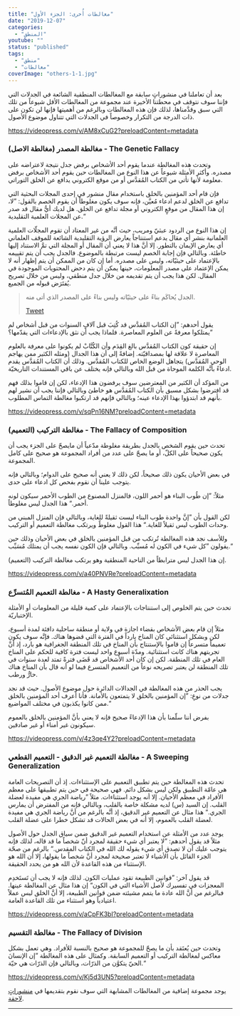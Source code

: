 ```yaml
---
title: "مغالطات أُخرى: الجزء الأول"
date: "2019-12-07"
categories: 
  - "المنطق"
youtube: ""
status: "published"
tags: 
  - "منطق"
  - "مغالطات"
coverImage: "others-1-1.jpg"
---
```


بعد أن تعاملنا في منشوراتٍ سابقة مع المغالطات المنطقية الشائعة في الجدلات التي فإننا سوف نتوقف في محطتنا الأخيرة عند مجموعة من المغالطات الأقل شيوعاً من تلك التي سبق وقدَّمناها، لذلك فإن هذه المغالطات وبالرغم من أهميتها فإنها لن تكون على ذات الدرجة من التكرار وخصوصاً في الجدلات التي تتناول موضوع الأصول.

https://videopress.com/v/AM8xCuG2?preloadContent=metadata

### مغالطة المصدر (مغالطة الاصل) - The Genetic Fallacy

وتحدث هذه المغالطة عندما يقوم أحد الأشخاص برفض جدل نتيجة لاعتراضه على مصدره. وأكثر الأمثلة شيوعاً عن هذا النوع من المغالطات حين يقوم أحد الأشخاص برفض معلومة لأنها تأتي من الكتاب المُقدَّس أو من موقع الكتروني يدافع عن الخلق التوراتي.

فإن قام أحد المؤمنين بالخلق باستخدام مقال منشور في إحدى المجلات البحثية التي تدافع عن الخلق لدعم ادعاء مُعيَّن، فإنه سوف يكون مغلوطاً أن يقوم الخصم بالقول: ”لا، إن هذا المقال من موقعٍ الكتروني أو مجلة تدافع عن الخلق. هل لديك أيُّ مقال قد صدر عن المجلات العلمية التقليدية.“

إن هذا النوع من الردود عبثيّ ومريب، حيث أنَّه من غير المعتاد أن تقوم المجلّات العلمية العلمانية بنشر أي مقال يدعم استنتاجاً يعارض الرؤية التقليدية الشائعة للموقف العلماني أي يعارض الإيمان بالتطور. إلا أنَّ هذا لا يعني أن المقال أو المجلة التي تمَّ الاستناد إليها خاطئة. وبالتالي فإن إجابة الخصم ليست مرتبطة بالموضوع. فالجدل يجب أن يتم تقييمه بالإعتماد على حيثيّاته، وليس على مصدره. أما إن كان من الممكن أن يتم إظهار أنه لا يمكن الإعتماد على مصدر المعلومات، حينها يمكن أن يتم دحض المحتويات الموجودة في المقال. لكن هذا يجب أن يتم تقديمه من خلال جدل منطقي، وليس من خلال تصريح يُفتَرَض قبوله من الجميع.

> الجدل يُحاكَم بناءً على حيثيّاته وليس بناءً على المصدر الذي أتى منه.
> 
> [Tweet](http://twitter.com/share?&text=%D8%A7%D9%84%D8%AC%D8%AF%D9%84%20%D9%8A%D9%8F%D8%AD%D8%A7%D9%83%D9%8E%D9%85%20%D8%A8%D9%86%D8%A7%D8%A1%D9%8B%20%D8%B9%D9%84%D9%89%20%D8%AD%D9%8A%D8%AB%D9%8A%D9%91%D8%A7%D8%AA%D9%87%20%D9%88%D9%84%D9%8A%D8%B3%20%D8%A8%D9%86%D8%A7%D8%A1%D9%8B%20%D8%B9%D9%84%D9%89%20%D8%A7%D9%84%D9%85%D8%B5%D8%AF%D8%B1%20%D8%A7%D9%84%D8%B0%D9%8A%20%D8%A3%D8%AA%D9%89%20%D9%85%D9%86%D9%87.&url=https://reasonofhope.com/2019/12/07/other-fallacies-1/)

يقول أحدهم: ”إن الكتاب المُقدَّس قد كُتِبَ قبل آلافٍ السنوات من قبل أشخاص لم يمتلكوا معرفةً عن العلوم المعاصرة. فلماذا يجب أن نثق بالإدعاءات التي يقدّمها؟“

إن حقيقة كون الكتاب المُقدَّس بالغ القِدَم وأن الكُتَّابْ لم يكونوا على معرفة بالعلوم المعاصرة لا علاقة لها بمصداقيّته. إضافةً إلى أن هذا الجدال (ومثله الكثير ممن يهاجم الوحي المُقدَّس) يتجاهل الوضع الخاص للكتاب المُقدَّس. وذلك أن الكتاب المُقدَّس يقدم ادعاءً بأنَّه الكلمة الموحاة من قبل الله وبالتالي فإنه يختلف عن باقي المستندات التاريخيّة.

من المؤكد أن الكثير من المعترضين سوف يرفضون هذا الإدعاء، لكن إن قاموا بذلك فهم قد افترضوا بشكل مسبق بأن الكتاب المُقدَّس هو خاطئ وبالتالي فإننا يجب أن نشير لهم بأنهم قد ابتدؤوا بهذا الإدعاء عينه؛ وبالتالي فإنهم قد ارتكبوا مغالطة التماس المطلوب.

https://videopress.com/v/sqPn16NM?preloadContent=metadata

### مغالطة التركيب (التعميم) - The Fallacy of Composition

تحدث حين يقوم الشخص بالجدل بطريقة مغلوطة مدّعياً أن مايصحّ على الجزء يجب أن يكون صحيحاً على الكلّ، أو ما يصحّ على عدد من أفراد المجموعة هو صحيح على كامل المجموعة.

في بعض الأحيان يكون ذلك صحيحاً، لكن ذلك لا يعني أنه صحيح على الدوام؛ وبالتالي فإنه يتوجب علينا أن نقوم بفحص كل ادعاء على حدى.

مثلاً: ”إن طُوب البناء هو أحمر اللون، فالمنزل المصنوع من الطوب الأحمر سيكون لونه أحمر.“ هذا الجدل ليس مغلوطاً.

لكن القول بأن ”إنَّ واحدة طوب البناء ليست ثقيلةً للغاية، وبالتالي فإن المنزل المبني من وحدات الطوب ليس ثقيلاً للغاية.“ هذا القول مغلوطٌ ويرتكب مغالطة التعميم أو التركيب.

وللأسف نجد هذه المغالطة تُرتكب من قبل المؤمنين بالخلق في بعض الأحيان وذلك حين يقولون ”كل شيء في الكون له مُسبِّب. وبالتالي فإن الكون نفسه يجب أن يمتلك مُسَبِّب.“

إن هذا الجدل ليس مترابطاً من الناحية المنطقية وهو يرتكب مغالطة التركيب (التعميم).

https://videopress.com/v/a40PNVRe?preloadContent=metadata

### مغالطة التعميم المُتسرِّع - A Hasty Generalixation 

تحدث حين يتم الخلوص إلى استنتاجات بالإعتماد على كمية قليلة من المعلومات أو الأمثلة الإختباريّة. 

مثلاً إن قام بعض الأشخاص بقضاء اجازة في ولاية أو منطقة ساحلية دافئة لمدة أسبوع، لكن وبشكل استثنائي كان المناخ بارداً في الفترة التي قضوها هناك. فإنَّه سوف يكون تعميماً متسرعاً إن قاموا بالإستنتاج بأن المناخ في تلك المنطقة الجغرافية هو بارد، إذ أنَّ تجربتهم هناك كانت استثنائية. ومدّة أسبوع واحد ليست فترة كافية للحكم على المناخ العام في تلك المنطقة. لكن إن كان أحد الأشخاص قد قَضَى فترةً تمتد لعدة سنوات في تلك المنطقة لن يعتبر تصريحه نوعاً من التعميم المتسرع فيما لو أنه قال بأن المناخ هناك حارٌّ ورطب.

يجب الحذر من هذه المغالطة في الجدالات الدائرة حول موضوع الأصول. حيث قد نجد جدلات من نوعِ: ”إن المؤمنين بالخلق لا يتمتعون بالأمانة. فأنا أعرف أحد المؤمنين بالخلق ممن كانوا يكذبون في مختلف المواضيع.“ 

بفرض أننا سلّمنا بأن هذا الإدعاءً صحيح فإنه لا يعني بأنَّ المؤمنين بالخلق بالعموم سيكونون غير أمناء أو غير صادقين.

https://videopress.com/v/4z3qe4Y2?preloadContent=metadata

### مغالطة التعميم غير الدقيق - التعميم القطعي - A Sweeping Generalization

تحدث هذه المغالطة حين يتم تطبيق التعميم على الإستثناءات. إذ أن التصريحات العامة هي عامّة التطبيق ولكن ليس بشكل دائم. فهي صحيحة في حين يتم تطبيقها على معظم الأفراد في معظم الأحيان. إلا أنه يوجد استثناءات. مثلاً ”رياضة الجري هي مفيدة لعضلة القلب. إن السيد (س) لديه مشكلة خاصة بالقلب، وبالتالي فإنه من المفترض أن يمارس الجري.“ هذا مثال عن التعميم غير الدقيق، إذ أنَّه بالرغم من أنَّ رياضة الجري هي مفيدة لعضلة القلب بالعموم، إلا أنه في بعض الحالات قد تشكل خطرا على عضلة القلب.

يوجد عدد من الأمثلة عن استخدام التعميم غير الدقيق ضمن سياق الجدل حول الأصول مثلاً قد يقول أحدهم: ”لا يعتبر أي شيء حقيقة لمجرد أنّ شخصاً ما قد قاله، لذلك فإنه يتوجب عليك أن لا تصدق أي شيء يقوله لك الله في الكتاب المقدس.“ بالرغم من صحّة الجزء القائل بأن الأشياء لا تعتبر صحيحة لمجرد أنَّ شخصاً ما يقولها، إلا أن الله هو الإستثناء من هذه القاعدة لأن الله هو من يحدد الحقيقة. 

قد يقول آخر: ”قوانين الطبيعة تقود عمليات الكون. لذلك فإنه لا يجب أن تَستَخدِم المعجزات في تفسيرك لأصل الأشياء التي في الكون“ إن هذا مثال عن المغالطة عينها. فبالرغم من أنَّ الله عادة ما يتمم مشيئته ضمن قوانين الطبيعة، إلا أنَّ الخلق ليس عملاً اعتيادياً وهو استثناء من تلك القاعدة العامة.

https://videopress.com/v/aCpFK3bI?preloadContent=metadata

### مغالطة التقسيم - The Fallacy of Division 

وتحدث حين يُعتَقد بأن ما يصحّ للمجموعة هو صحيح بالنسبة للأفراد. وهي تعمل بشكل معاكس لمغالطة التركيب أو التعميم السابقة. وكمثال على هذه المغالطة ”إن الإنسانَ الحيّ يتكوَّن من الذرّات، وبالتالي فإن الذرّات هي حيّة.“

https://videopress.com/v/Kj5d3UN5?preloadContent=metadata

يوجد مجموعة إضافية من المغالطات المشابهة التي سوف نقوم بتقديمها في [منشوراتٍ لاحقة](https://reasonofhope.com/2019/12/21/other-fallacies-2/).

* * *
